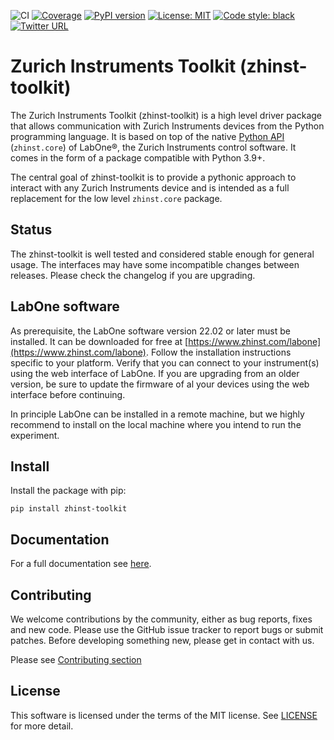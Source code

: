 ![CI](https://github.com/zhinst/zhinst-toolkit/workflows/CI/badge.svg?branch=main)
[![Coverage](https://codecov.io/gh/zhinst/zhinst-toolkit/branch/main/graph/badge.svg?token=VUDDFQE20M)](https://codecov.io/gh/zhinst/zhinst-toolkit)
[![PyPI version](https://badge.fury.io/py/zhinst-toolkit.svg)](https://badge.fury.io/py/zhinst-toolkit)
[![License: MIT](https://img.shields.io/badge/License-MIT-yellow.svg)](https://opensource.org/licenses/MIT)
[![Code style: black](https://img.shields.io/badge/code%20style-black-000000.svg)](https://github.com/ambv/black)
[![Twitter URL](https://img.shields.io/twitter/url/https/twitter.com/fold_left.svg?style=social&label=Follow%20%40zhinst)](https://twitter.com/zhinst)


# Zurich Instruments Toolkit (zhinst-toolkit)
The Zurich Instruments Toolkit (zhinst-toolkit) is a high level driver package
that allows communication with Zurich Instruments devices from the Python
programming language. It is based on top of the native
[Python API](https://pypi.org/project/zhinst-core/) (``zhinst.core``) of LabOne®,
the Zurich Instruments control software. It comes in the form of a package
compatible with Python 3.9+.

The central goal of zhinst-toolkit is to provide a pythonic approach to interact
with any Zurich Instruments device and is intended as a full replacement for the
low level ``zhinst.core`` package.

## Status
The zhinst-toolkit is well tested and considered stable enough for general usage.
The interfaces may have some incompatible changes between releases.
Please check the changelog if you are upgrading.
## LabOne software
As prerequisite, the LabOne software version 22.02 or later must be installed.
It can be downloaded for free at
[https://www.zhinst.com/labone](https://www.zhinst.com/labone). Follow the
installation instructions specific to your platform. Verify that you can
connect to your instrument(s) using the web interface of LabOne. If you are
upgrading from an older version, be sure to update the firmware of al your
devices using the web interface before continuing.

In principle LabOne can be installed in a remote machine, but we highly
recommend to install on the local machine where you intend to run the experiment.

## Install

Install the package with pip:

```
pip install zhinst-toolkit
```

## Documentation
For a full documentation see [here](https://docs.zhinst.com/zhinst-toolkit/en/latest).

## Contributing
We welcome contributions by the community, either as bug reports, fixes and new
code. Please use the GitHub issue tracker to report bugs or submit patches.
Before developing something new, please get in contact with us.

Please see [Contributing section](https://docs.zhinst.com/zhinst-toolkit/en/latest/contributing/)

## License
This software is licensed under the terms of the MIT license.
See [LICENSE](LICENSE) for more detail.
